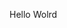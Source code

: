 Hello Wolrd













































































































































































































































































































































































































































































































































































































































































































































































































































































































































































































































































































































































































































































































































































































































































































































































































































































































































































































































































































































































































































































































































































































































































































































































































































































































































































































































































































































































































































































































































































































































































































































































































































































































































































































































































































































































































































































































































































































































































































































































































































































































































































































































































































































































































































































































































































































































































































































































































































































































































































































































































































































